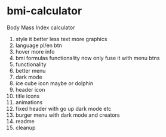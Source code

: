 # bmi-calculator
Body Mass Index calculator




1. style it better less text more graphics
2. language pl/en btn
3. hover more info
4. bmi formulas functionality now only fuse it with menu btns
5. functionality
6. better menu
7. dark mode
8. ice cube icon maybe or dolphin
9. header icon
13. title icons
14. animations
15. fixed header with go up dark mode etc
16. burger menu with dark mode and creators
10. readme
11. cleanup




